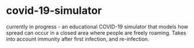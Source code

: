 # covid-19-simulator

currently in progress - an educational COVID-19 simulator that models how spread can occur in a closed
area where people are freely roaming. Takes into account immunity after first infection, and re-infection. 
